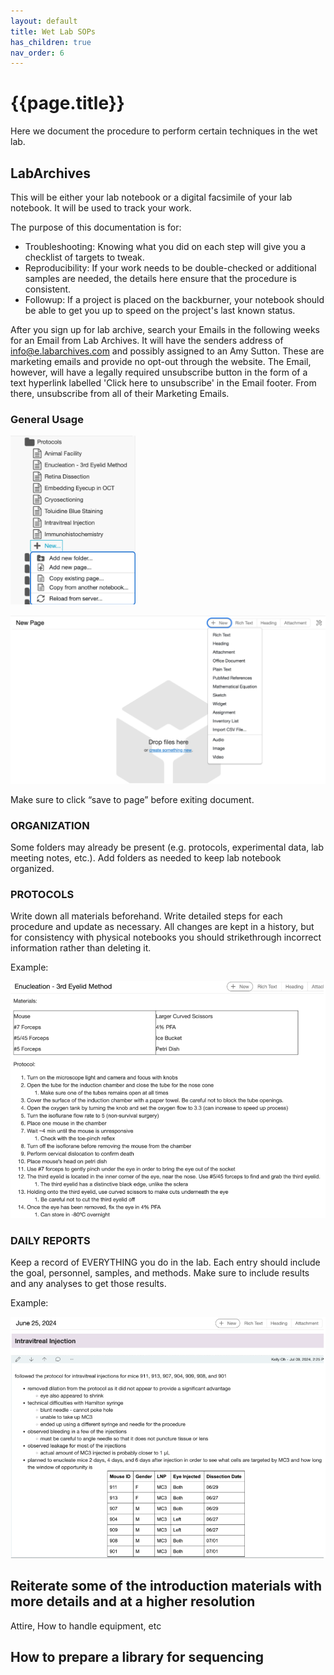 ```yaml
---
layout: default
title: Wet Lab SOPs
has_children: true
nav_order: 6
---
```


# {{page.title}}

Here we document the procedure to perform certain techniques in the wet lab.

## LabArchives

This will be either your lab notebook or a digital facsimile of your lab notebook. It will be used to track your work.

The purpose of this documentation is for:

* Troubleshooting: Knowing what you did on each step will give you a checklist of targets to tweak.
* Reproducibility: If your work needs to be double-checked or additional samples are needed, the details here ensure that the procedure is consistent.
* Followup: If a project is placed on the backburner, your notebook should be able to get you up to speed on the project's last known status.

After you sign up for lab archive, search your Emails in the following weeks for an Email from Lab Archives. It will have the senders address of info@e.labarchives.com and possibly assigned to an Amy Sutton. These are marketing emails and provide no opt-out through the website. The Email, however, will have a legally required unsubscribe button in the form of a text hyperlink labelled 'Click here to unsubscribe' in the Email footer. From there, unsubscribe from all of their Marketing Emails.

### General Usage

<img src="/assets/images/NewItemLabArchiveNotebook.png" alt="New Item" width="200"/>

![Each page can have multiple sections](/assets/images/NewSectionInPageLabArchiveNotebook.png)

Make sure to click “save to page” before exiting document.

### ORGANIZATION

Some folders may already be present (e.g. protocols, experimental data, lab meeting notes, etc.).
Add folders as needed to keep lab notebook organized.

### PROTOCOLS

Write down all materials beforehand.
Write detailed steps for each procedure and update as necessary.
All changes are kept in a history, but for consistency with physical notebooks you should strikethrough incorrect information rather than deleting it.

Example:

![](/assets/images/ExampleProcedureLabArchiveNotebook.png)

### DAILY REPORTS 

Keep a record of EVERYTHING you do in the lab.
Each entry should include the goal, personnel, samples, and methods.
Make sure to include results and any analyses to get those results.

Example:

![](/assets/images/ExampleDailyLogLabArchiveNotebook.png)

## Reiterate some of the introduction materials with more details and at a higher resolution

Attire, How to handle equipment, etc

## How to prepare a library for sequencing